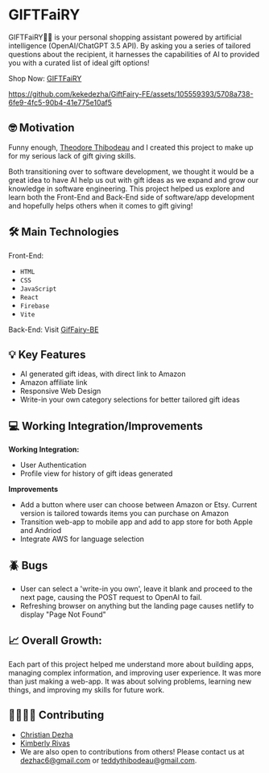# GIFTFaiRY
GIFTFaiRY🧚🏻 is your personal shopping assistant powered by artificial intelligence (OpenAI/ChatGPT 3.5 API). By asking you a series of tailored questions about the recipient, it harnesses the capabilities of AI to provided you with a curated list of ideal gift options! 

Shop Now: [GIFTFaiRY](https://aigiftfairy.com/)

https://github.com/kekedezha/GiftFairy-FE/assets/105559393/5708a738-6fe9-4fc5-90b4-41e775e10af5


## 🤓 Motivation
Funny enough, [Theodore Thibodeau](https://github.com/theothibodeau) and I created this project to make up for my serious lack of gift giving skills. 

Both transitioning over to software development, we thought it would be a great idea to have AI help us out with gift ideas as we expand and grow our knowledge in software engineering. This project helped us explore and learn both the Front-End and Back-End side of software/app development and hopefully helps others when it comes to gift giving! 

## 🛠️ Main Technologies
Front-End: 
  - `HTML`
  - `CSS`
  - `JavaScript`
  - `React`
  - `Firebase`
  - `Vite`
  
Back-End: Visit [GifFairy-BE](https://github.com/kekedezha/GIFTFaiRY_BE)

## 💡 Key Features
- AI generated gift ideas, with direct link to Amazon
- Amazon affiliate link
- Responsive Web Design
- Write-in your own category selections for better tailored gift ideas 

## 💻 Working Integration/Improvements

**Working Integration:**
  - User Authentication 
  - Profile view for history of gift ideas generated

**Improvements**
  - Add a button where user can choose between Amazon or Etsy. Current version is tailored towards items you can purchase on Amazon
  - Transition web-app to mobile app and add to app store for both Apple and Andriod
  - Integrate AWS for language selection
## 🪲 Bugs

- User can select a 'write-in you own', leave it blank and proceed to the next page, causing the POST request to OpenAI to fail.
- Refreshing browser on anything but the landing page causes netlify to display "Page Not Found"

## 📈 Overall Growth:

Each part of this project helped me understand more about building apps, managing complex information, and improving user experience. It was more than just making a web-app. It was about solving problems, learning new things, and improving my skills for future work.

## 🫱🏼‍🫲🏽 Contributing 
- [Christian Dezha](https://github.com/kekedezha)
- [Kimberly Rivas](https://github.com/rivkj)
- We are also open to contributions from others! Please contact us at [dezhac6@gmail.com](mailto:dezha6@gmail.com) or [teddythibodeau@gmail.com](mailto:teddythibodeau@gmail.com).
